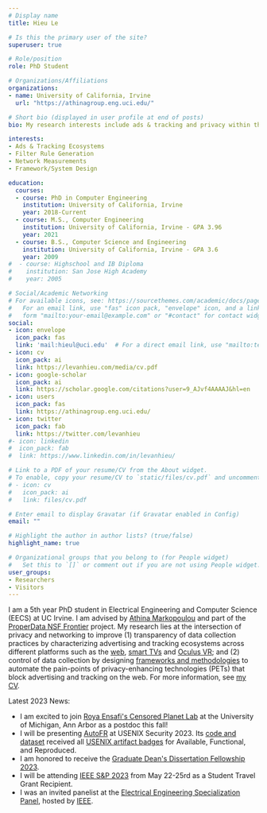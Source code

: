 ```yaml
---
# Display name
title: Hieu Le

# Is this the primary user of the site?
superuser: true

# Role/position
role: PhD Student

# Organizations/Affiliations
organizations:
- name: University of California, Irvine
  url: "https://athinagroup.eng.uci.edu/"

# Short bio (displayed in user profile at end of posts)
bio: My research interests include ads & tracking and privacy within the web, smart TVs, and VR space.

interests:
- Ads & Tracking Ecosystems
- Filter Rule Generation
- Network Measurements
- Framework/System Design

education:
  courses:
  - course: PhD in Computer Engineering
    institution: University of California, Irvine 
    year: 2018-Current
  - course: M.S., Computer Engineering
    institution: University of California, Irvine - GPA 3.96
    year: 2021
  - course: B.S., Computer Science and Engineering
    institution: University of California, Irvine - GPA 3.6
    year: 2009
#  - course: Highschool and IB Diploma
#    institution: San Jose High Academy
#    year: 2005

# Social/Academic Networking
# For available icons, see: https://sourcethemes.com/academic/docs/page-builder/#icons
#   For an email link, use "fas" icon pack, "envelope" icon, and a link in the
#   form "mailto:your-email@example.com" or "#contact" for contact widget.
social:
- icon: envelope
  icon_pack: fas
  link: 'mail:hieul@uci.edu'  # For a direct email link, use "mailto:test@example.org".
- icon: cv
  icon_pack: ai
  link: https://levanhieu.com/media/cv.pdf
- icon: google-scholar
  icon_pack: ai
  link: https://scholar.google.com/citations?user=9_AJvf4AAAAJ&hl=en
- icon: users
  icon_pack: fas
  link: https://athinagroup.eng.uci.edu/
- icon: twitter
  icon_pack: fab
  link: https://twitter.com/levanhieu
#- icon: linkedin
#  icon_pack: fab
#  link: https://www.linkedin.com/in/levanhieu/

# Link to a PDF of your resume/CV from the About widget.
# To enable, copy your resume/CV to `static/files/cv.pdf` and uncomment the lines below.
# - icon: cv
#   icon_pack: ai
#   link: files/cv.pdf

# Enter email to display Gravatar (if Gravatar enabled in Config)
email: ""

# Highlight the author in author lists? (true/false)
highlight_name: true

# Organizational groups that you belong to (for People widget)
#   Set this to `[]` or comment out if you are not using People widget.
user_groups:
- Researchers
- Visitors
---
```


I am a 5th year PhD student in Electrical Engineering and Computer Science (EECS) at UC Irvine. I am advised by [Athina Markopoulou](https://athinagroup.eng.uci.edu/athina/) and part of the [ProperData NSF Frontier](https://properdata.eng.uci.edu/) project. My research lies at the intersection of privacy and networking to improve (1) transparency of data collection practices by characterizing advertising and tracking ecosystems across different platforms such as the [web](https://athinagroup.eng.uci.edu/projects/ats-on-the-web/), [smart TVs](https://levanhieu.com/publication/smarttv_pets_2020/) and [Oculus VR](https://athinagroup.eng.uci.edu/projects/ovrseen/); and (2) control of data collection by designing [frameworks and methodologies](https://athinagroup.eng.uci.edu/projects/ats-on-the-web/) to automate the pain-points of privacy-enhancing technologies (PETs) that block advertising and tracking on the web. For more information, see [my CV](https://drive.google.com/file/d/1QzYKxQLLfWtlrUyTb1jv4QEvf-j7FROf/view).

Latest 2023 News:
- I am excited to join [Roya Ensafi's Censored Planet Lab](https://ensa.fi/) at the University of Michigan, Ann Arbor as a postdoc this fall!
- I will be presenting [AutoFR](https://www.usenix.org/conference/usenixsecurity23/presentation/le) at USENIX Security 2023. Its [code and dataset](https://github.com/UCI-Networking-Group/AutoFR) received all [USENIX artifact badges](https://secartifacts.github.io/usenixsec2023/badges) for Available, Functional, and Reproduced.
- I am honored to receive the [Graduate Dean's Dissertation Fellowship 2023](https://grad.uci.edu/funding/current-fellowships/graduate-deans-dissertation-fellowship-i/). 
- I will be attending [IEEE S&P 2023](https://sp2023.ieee-security.org/index.html) from May 22-25rd as a Student Travel Grant Recipient.
- I was an invited panelist at the [Electrical Engineering Specialization Panel](https://www.instagram.com/p/Crhr8oFOECV/?igshid=MDJmNzVkMjY%3D&__coig_restricted=1), hosted by [IEEE](https://ieee.ics.uci.edu/index.html).

